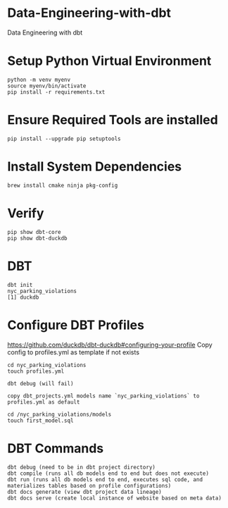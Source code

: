 # Data-Engineering-with-dbt
Data Engineering with dbt

# Setup Python Virtual Environment

    python -m venv myenv
    source myenv/bin/activate
    pip install -r requirements.txt

# Ensure Required Tools are installed

    pip install --upgrade pip setuptools

# Install System Dependencies

    brew install cmake ninja pkg-config


# Verify

    pip show dbt-core
    pip show dbt-duckdb

# DBT

    dbt init
    nyc_parking_violations
    [1] duckdb

# Configure DBT Profiles
 https://github.com/duckdb/dbt-duckdb#configuring-your-profile
 Copy config to profiles.yml as template if not exists 

    cd nyc_parking_violations 
    touch profiles.yml

    dbt debug (will fail)

    copy dbt_projects.yml models name `nyc_parking_violations` to profiles.yml as default

    cd /nyc_parking_violations/models
    touch first_model.sql

# DBT Commands
 
    dbt debug (need to be in dbt project directory)
    dbt compile (runs all db models end to end but does not execute)
    dbt run (runs all db models end to end, executes sql code, and materializes tables based on profile configurations)
    dbt docs generate (view dbt project data lineage)
    dbt docs serve (create local instance of website based on meta data)